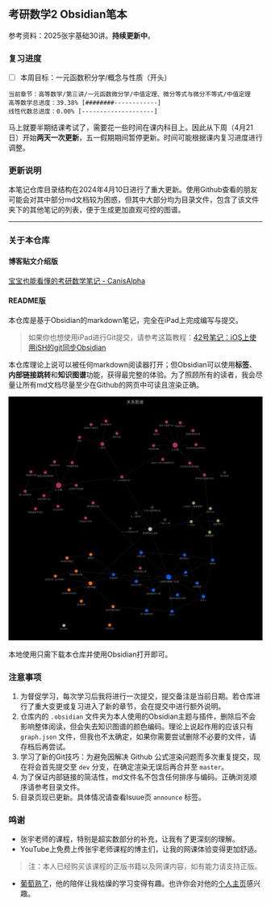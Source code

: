 ## 考研数学2 Obsidian笔本

参考资料：2025张宇基础30讲。**持续更新中**。

### 复习进度

- [ ] 本周目标：一元函数积分学/概念与性质（开头）

```
当前章节：高等数学/第三讲/一元函数微分学/中值定理、微分等式与微分不等式/中值定理
高等数学总进度：39.38% [########------------]
线性代数总进度：0.00% [--------------------]
```

马上就要半期结课考试了，需要花一些时间在课内科目上。因此从下周（4月21日）开始**两天一次更新**，五一假期期间暂停更新。时间可能根据课内复习进度进行调整。

### 更新说明

本笔记仓库目录结构在2024年4月10日进行了重大更新。使用Github查看的朋友可能会对其中部分md文档较为困惑，但其中大部分均为目录文件，包含了该文件夹下的其他笔记的列表，便于生成更加直观可控的图谱。

---

### 关于本仓库

#### 博客贴文介绍版

[宝宝也能看懂的考研数学笔记 - CanisAlpha](https://blandalpha.github.io/posts/math4baby_project/)

#### README版

本仓库是基于Obsidian的markdown笔记，完全在iPad上完成编写与提交。

> 如果你也想使用iPad进行Git提交，请参考这篇教程：[42号笔记：iOS上使用iSH的git同步Obsidian](https://zhuanlan.zhihu.com/p/565028534)

本仓库理论上说可以被任何markdown阅读器打开；但Obsidian可以使用**标签**、**内部链接跳转**和**知识图谱**功能，获得最完整的体验。为了照顾所有的读者，我会尽量让所有md文档尽量至少在Github的网页中可读且渲染正确。

![graph](/assets/graph.jpg)

本地使用只需下载本仓库并使用Obsidian打开即可。

### 注意事项

1. 为督促学习，每次学习后我将进行一次提交，提交备注是当前日期。若仓库进行了重大变更或复习进入了新的章节，会在提交中进行额外说明。
2. 仓库内的 `.obsidian` 文件夹为本人使用的Obsidian主题与插件，删除后不会影响整体阅读，但会失去知识图谱的颜色编码。理论上说起作用的应该只有 `graph.json` 文件，但我也不太确定，如果你需要尝试删除不必要的文件，请存档后再尝试。
3. 学习了新的Git技巧：为避免因解决 Github 公式渲染问题而多次重复提交，现在将会首先提交至 `dev` 分支，在确定渲染无误后再合并至 `master`。
4. 为了保证内部链接的简洁性，md文件名不包含任何排序与编码。正确浏览顺序请参考目录文件。
5. 目录页现已更新。具体情况请查看Isuue页 `announce` 标签。

### 鸣谢

- 张宇老师的课程，特别是超实数部分的补充，让我有了更深刻的理解。
- YouTube上免费上传张宇老师课程的博主们，让我的网课体验变得更加舒适。
> 注：本人已经购买该课程的正版书籍以及网课内容，如有能力请支持正版。
- [葡萄熟了](https://github.com/SuperGrapee)，他的陪伴让我枯燥的学习变得有趣。也许你会对他的[个人主页](https://supergrapee.github.io/)感兴趣。
